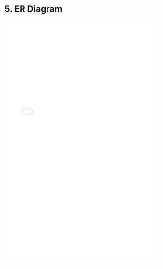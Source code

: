 # 5. ER Diagram

<iframe src="redoc.html" width="100%" height="800px" style="border:none;"></iframe>
